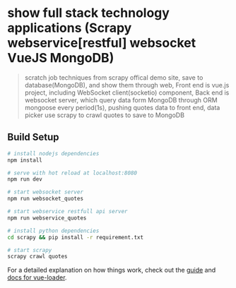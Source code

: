 # show full stack technology applications (Scrapy webservice[restful] websocket VueJS MongoDB)

> scratch job techniques from scrapy offical demo site, save to database(MongoDB), and show them through web,
> Front end is vue.js project, including WebSocket client(socketio) component, 
> Back end is websocket server, which query data form MongoDB through ORM mongoose every period(1s), pushing quotes data to front end,
> data picker use scrapy to crawl quotes to save to MongoDB


## Build Setup

``` bash
# install nodejs dependencies
npm install

# serve with hot reload at localhost:8080
npm run dev

# start websocket server
npm run websocket_quotes

# start webservice restfull api server
npm run webservice_quotes

# install python dependencies
cd scrapy && pip install -r requirement.txt

# start scrapy
scrapy crawl quotes
```

For a detailed explanation on how things work, check out the [guide](http://vuejs-templates.github.io/webpack/) and [docs for vue-loader](http://vuejs.github.io/vue-loader).
